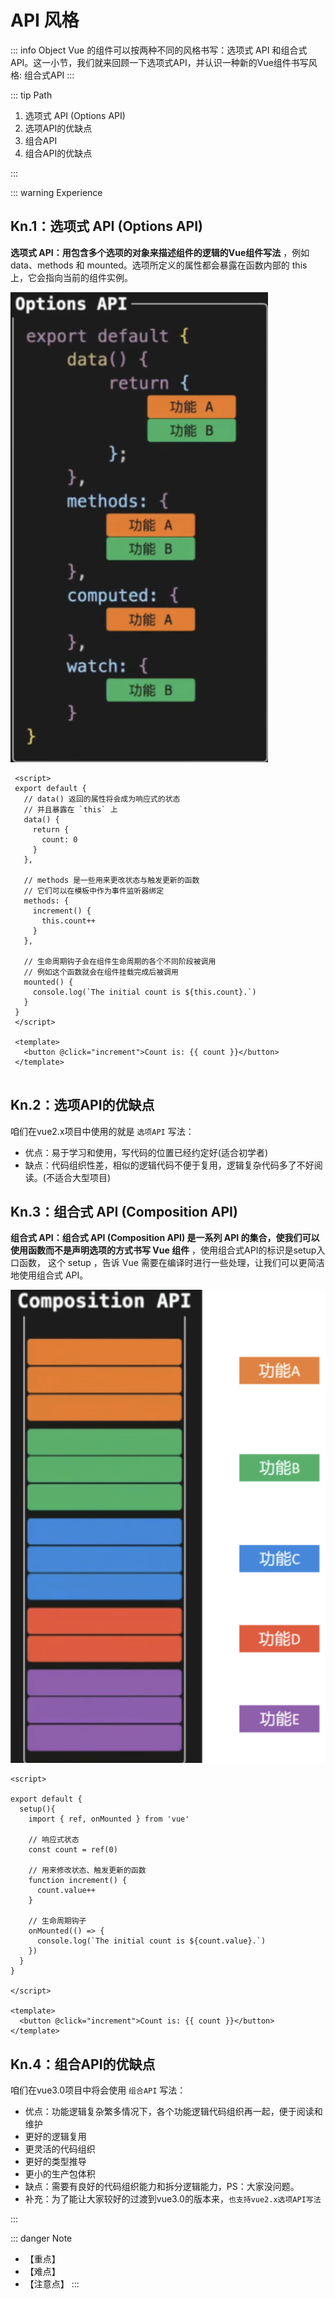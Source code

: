 # API 风格

::: info Object
Vue 的组件可以按两种不同的风格书写：选项式 API 和组合式 API。这一小节，我们就来回顾一下选项式API，并认识一种新的Vue组件书写风格: 组合式API
:::

::: tip Path

1. 选项式 API (Options API)
2. 选项API的优缺点
3. 组合API
4. 组合API的优缺点

:::

::: warning Experience

## Kn.1：选项式 API (Options API)

 **选项式 API：用包含多个选项的对象来描述组件的逻辑的Vue组件写法** ，例如data、methods 和 mounted。选项所定义的属性都会暴露在函数内部的 this 上，它会指向当前的组件实例。

 ![202302181659](./images/202302181659.png)

 ```vue
  <script>
  export default {
    // data() 返回的属性将会成为响应式的状态
    // 并且暴露在 `this` 上
    data() {
      return {
        count: 0
      }
    },
  
    // methods 是一些用来更改状态与触发更新的函数
    // 它们可以在模板中作为事件监听器绑定
    methods: {
      increment() {
        this.count++
      }
    },
  
    // 生命周期钩子会在组件生命周期的各个不同阶段被调用
    // 例如这个函数就会在组件挂载完成后被调用
    mounted() {
      console.log(`The initial count is ${this.count}.`)
    }
  }
  </script>
  
  <template>
    <button @click="increment">Count is: {{ count }}</button>
  </template>
  
 ```

## Kn.2：选项API的优缺点

咱们在vue2.x项目中使用的就是 `选项API` 写法：

- 优点：易于学习和使用，写代码的位置已经约定好(适合初学者)
- 缺点：代码组织性差，相似的逻辑代码不便于复用，逻辑复杂代码多了不好阅读。(不适合大型项目)

## Kn.3：组合式 API (Composition API)

**组合式 API：组合式 API (Composition API) 是一系列 API 的集合，使我们可以使用函数而不是声明选项的方式书写 Vue 组件** ，使用组合式API的标识是setup入口函数，
这个 setup ，告诉 Vue 需要在编译时进行一些处理，让我们可以更简洁地使用组合式 API。

 ![202302181707](./images/202302181707.png)

```vue
<script>

export default {
  setup(){
    import { ref, onMounted } from 'vue'

    // 响应式状态
    const count = ref(0)

    // 用来修改状态、触发更新的函数
    function increment() {
      count.value++
    }

    // 生命周期钩子
    onMounted(() => {
      console.log(`The initial count is ${count.value}.`)
    })
  }
}

</script>

<template>
  <button @click="increment">Count is: {{ count }}</button>
</template>

```

## Kn.4：组合API的优缺点

咱们在vue3.0项目中将会使用 `组合API` 写法：

- 优点：功能逻辑复杂繁多情况下，各个功能逻辑代码组织再一起，便于阅读和维护
- 更好的逻辑复用
- 更灵活的代码组织
- 更好的类型推导
- 更小的生产包体积
- 缺点：需要有良好的代码组织能力和拆分逻辑能力，PS：大家没问题。
- 补充：为了能让大家较好的过渡到vue3.0的版本来，`也支持vue2.x选项API写法`

:::

::: danger Note

- 【重点】
- 【难点】
- 【注意点】
:::

